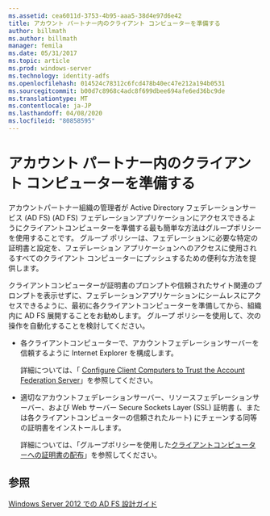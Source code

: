 ```yaml
---
ms.assetid: cea6011d-3753-4b95-aaa5-38d4e97d6e42
title: アカウント パートナー内のクライアント コンピューターを準備する
author: billmath
ms.author: billmath
manager: femila
ms.date: 05/31/2017
ms.topic: article
ms.prod: windows-server
ms.technology: identity-adfs
ms.openlocfilehash: 014524c78312c6fcd478b40ec47e212a194b0531
ms.sourcegitcommit: b00d7c8968c4adc8f699dbee694afe6ed36bc9de
ms.translationtype: MT
ms.contentlocale: ja-JP
ms.lasthandoff: 04/08/2020
ms.locfileid: "80858595"
---
```

# <a name="prepare-client-computers-in-the-account-partner"></a>アカウント パートナー内のクライアント コンピューターを準備する

アカウントパートナー組織の管理者が Active Directory フェデレーションサービス (AD FS) \(AD FS\) フェデレーションアプリケーションにアクセスできるようにクライアントコンピューターを準備する最も簡単な方法はグループポリシーを使用することです。 グループ ポリシーは、フェデレーションに必要な特定の証明書と設定を、フェデレーション アプリケーションへのアクセスに使用されるすべてのクライアント コンピューターにプッシュするための便利な方法を提供します。  
  
クライアントコンピューターが証明書のプロンプトや信頼されたサイト関連のプロンプトを表示せずに、フェデレーションアプリケーションにシームレスにアクセスできるように、最初に各クライアントコンピューターを準備してから、組織内に AD FS 展開することをお勧めします。 グループ ポリシーを使用して、次の操作を自動化することを検討してください。  
  
-   各クライアントコンピューターで、アカウントフェデレーションサーバーを信頼するように Internet Explorer を構成します。  
  
    詳細については、「 [Configure Client Computers to Trust the Account Federation Server](../../ad-fs/deployment/Configure-Client-Computers-to-Trust-the-Account-Federation-Server.md)」を参照してください。  
  
-   適切なアカウントフェデレーションサーバー、リソースフェデレーションサーバー、および Web サーバー Secure Sockets Layer \(SSL\) 証明書 \(、または各クライアントコンピューターの信頼されたルート\) にチェーンする同等の証明書をインストールします。  
  
    詳細については、「グループポリシーを使用した[クライアントコンピューターへの証明書の配布](../../ad-fs/deployment/Distribute-Certificates-to-Client-Computers-by-Using-Group-Policy.md)」を参照してください。  
  

## <a name="see-also"></a>参照
[Windows Server 2012 での AD FS 設計ガイド](AD-FS-Design-Guide-in-Windows-Server-2012.md)
